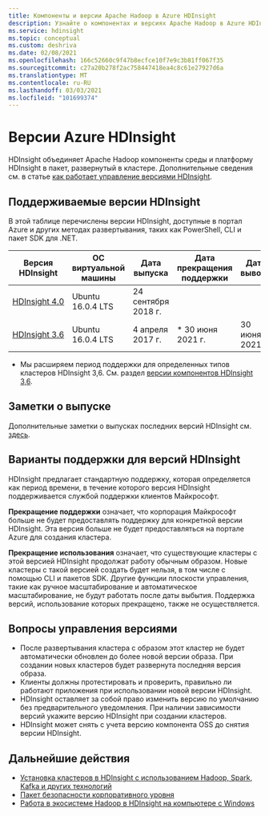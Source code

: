 ```yaml
---
title: Компоненты и версии Apache Hadoop в Azure HDInsight
description: Узнайте о компонентах и версиях Apache Hadoop в Azure HDInsight.
ms.service: hdinsight
ms.topic: conceptual
ms.custom: deshriva
ms.date: 02/08/2021
ms.openlocfilehash: 166c52660c9f47b8ecfce10f7e9c3b81ff067f35
ms.sourcegitcommit: c27a20b278f2ac758447418ea4c8c61e27927d6a
ms.translationtype: MT
ms.contentlocale: ru-RU
ms.lasthandoff: 03/03/2021
ms.locfileid: "101699374"
---
```

# <a name="azure-hdinsight-versions"></a>Версии Azure HDInsight

HDInsight объединяет Apache Hadoop компоненты среды и платформу HDInsight в пакет, развернутый в кластере. Дополнительные сведения см. в статье [как работает управление версиями HDInsight](hdinsight-overview-versioning.md).

## <a name="supported-hdinsight-versions"></a>Поддерживаемые версии HDInsight

В этой таблице перечислены версии HDInsight, доступные в портал Azure и других методах развертывания, таких как PowerShell, CLI и пакет SDK для .NET.

| Версия HDInsight | ОС виртуальной машины | Дата выпуска | Дата прекращения поддержки | Дата вывода | Высокий уровень доступности |
| --- | --- | --- | --- | --- | --- |
| [HDInsight 4.0](hdinsight-40-component-versioning.md) |Ubuntu 16.0.4 LTS |24 сентября 2018 г. | | |Да |
| [HDInsight 3.6](hdinsight-36-component-versioning.md) |Ubuntu 16.0.4 LTS |4 апреля 2017 г.      | * 30 июня 2021 г. |30 июня 2021 г. |Да |

* Мы расширяем период поддержки для определенных типов кластеров HDInsight 3,6. См. раздел [версии компонентов HDInsight 3,6](hdinsight-36-component-versioning.md).

## <a name="release-notes"></a>Заметки о выпуске

Дополнительные заметки о выпусках последних версий HDInsight см. [здесь](hdinsight-release-notes.md).

## <a name="support-options-for-hdinsight-versions"></a>Варианты поддержки для версий HDInsight

HDInsight предлагает стандартную поддержку, которая определяется как период времени, в течение которого версия HDInsight поддерживается службой поддержки клиентов Майкрософт.

**Прекращение поддержки** означает, что корпорация Майкрософт больше не будет предоставлять поддержку для конкретной версии HDInsight. Эта версия больше не будет предоставляться на портале Azure для создания кластера.

**Прекращение использования** означает, что существующие кластеры с этой версией HDInsight продолжат работу обычным образом. Новые кластеры с такой версией создать будет нельзя, в том числе с помощью CLI и пакетов SDK. Другие функции плоскости управления, такие как ручное масштабирование и автоматическое масштабирование, не будут работать после даты выбытия. Поддержка версий, использование которых прекращено, также не осуществляется.

## <a name="versioning-considerations"></a>Вопросы управления версиями
- После развертывания кластера с образом этот кластер не будет автоматически обновлен до более новой версии образа. При создании новых кластеров будет развернута последняя версия образа.
- Клиенты должны протестировать и проверить, правильно ли работают приложения при использовании новой версии HDInsight.
- HDInsight оставляет за собой право изменить версию по умолчанию без предварительного уведомления. При наличии зависимости версий укажите версию HDInsight при создании кластеров.
- HDInsight может снять с учета версию компонента OSS до снятия версии HDInsight.

## <a name="next-steps"></a>Дальнейшие действия

- [Установка кластеров в HDInsight с использованием Hadoop, Spark, Kafka и других технологий](hdinsight-hadoop-provision-linux-clusters.md)
- [Пакет безопасности корпоративного уровня](./enterprise-security-package.md)
- [Работа в экосистеме Hadoop в HDInsight на компьютере с Windows](hdinsight-hadoop-windows-tools.md)